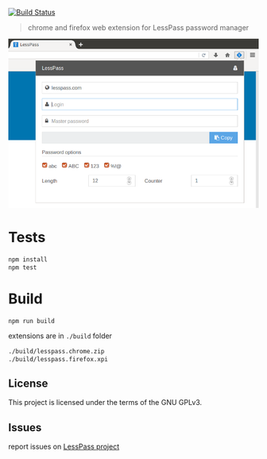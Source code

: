 [![Build Status](https://travis-ci.org/lesspass/webextension.svg?branch=master)](https://travis-ci.org/lesspass/webextension)

> chrome and firefox web extension for LessPass password manager

![LessPass extension](screenshot.png?raw=true "LessPass screenshot")

# Tests

    npm install
    npm test

# Build

    npm run build

extensions are in `./build` folder

    ./build/lesspass.chrome.zip
    ./build/lesspass.firefox.xpi


## License

This project is licensed under the terms of the GNU GPLv3.


## Issues

report issues on [LessPass project](https://github.com/lesspass/lesspass/issues)
